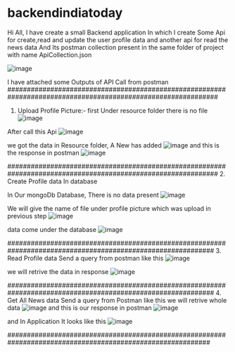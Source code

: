 # backendindiatoday

Hi All,
I have create a small Backend application In which I create Some Api for create,read and update the user profile data and another api for read the news data
And Its postman collection present in the same folder of project with name ApiCollection.json



![image](https://user-images.githubusercontent.com/43082508/154815646-70310ffe-12f8-4b53-b719-63e64a88ce55.png)

I have attached some Outputs of API Call from postman
##############################################################################################################
1. Upload Profile Picture:-
first Under resource folder there is no file
![image](https://user-images.githubusercontent.com/43082508/154815799-61387fe1-f4a3-4d7a-a30f-977947d820aa.png)

After call this Api
![image](https://user-images.githubusercontent.com/43082508/154815772-b395deb4-3177-4dbe-af2e-44786f58f5c4.png)

we got the data in Resource folder, A New has added
![image](https://user-images.githubusercontent.com/43082508/154815853-38b8759b-ccad-4de6-b490-3f97a746949d.png)
 and this is the response in postman
 ![image](https://user-images.githubusercontent.com/43082508/154815864-65f95385-3147-4462-9830-04df8e55ee77.png)

##############################################################################################################
2. Create Profile data In database

In Our mongoDb Database, There is no data present
![image](https://user-images.githubusercontent.com/43082508/154815932-9174442c-2fe5-47c1-b59a-02aa110cd7d0.png)

We will give the name of file under profile picture which was upload in previous step
![image](https://user-images.githubusercontent.com/43082508/154815981-6033c42d-e026-44db-88c7-56df5e4e029f.png)

data come under the database
![image](https://user-images.githubusercontent.com/43082508/154816014-f6a465e2-272f-48ca-a441-275b5c6d34b7.png)

#############################################################################################################
3. Read Profile data
Send a query from postman like this
![image](https://user-images.githubusercontent.com/43082508/154816060-a0f51afb-edb8-448d-92f3-0c9c14999297.png)

we will retrive the data in response
![image](https://user-images.githubusercontent.com/43082508/154816099-5828fb48-b32f-40f8-a700-f8173228484f.png)

#############################################################################################################
4. Get All News data
Send a query from Postman like this we will retrive whole data 
![image](https://user-images.githubusercontent.com/43082508/154816154-e9b91b16-8392-4335-8168-bb03af9f7ffa.png)
and this is our response in postman
![image](https://user-images.githubusercontent.com/43082508/154816167-2cfce686-c29e-4902-aa90-5af1f28ba8cd.png)

and In Application It looks like this
![image](https://user-images.githubusercontent.com/43082508/154816207-977ef293-5f0d-4ddc-a4b2-5f6c4512314c.png)

############################################################################################################
